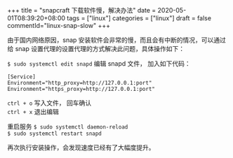 +++
title = "snapcraft 下载软件慢，解决办法"
date = 2020-05-01T08:39:20+08:00
tags = ["linux"]
categories = ["linux"]
draft = false
commentId="linux-snap-slow"
+++

由于国内网络原因，snap 安装软件会非常的慢，而且会有中断的情况，可以通过给 snap 设置代理的设置代理的方式解决此问题，具体操作如下：

`$ sudo systemctl edit snapd` 编辑 snapd 文件， 加入如下代码：
```
[Service]
Environment="http_proxy=http://127.0.0.1:port"
Environment="https_proxy=http://127.0.0.1:port"
```
`ctrl + o` 写入文件， 回车确认  
`ctrl + x` 退出编辑  

重启服务
`$ sudo systemctl daemon-reload`  
`$ sudo systemctl restart snapd`  

再次执行安装操作，会发现速度已经有了大幅度提升。